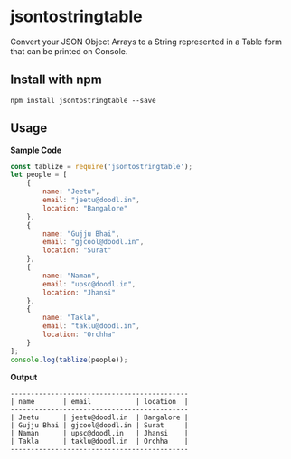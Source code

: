 # jsontostringtable
Convert your JSON Object Arrays to a String represented in a Table form that can be printed on Console.

## Install with npm
`npm install jsontostringtable --save`

## Usage
**Sample Code**
```javascript
const tablize = require('jsontostringtable');
let people = [
    {
        name: "Jeetu",
        email: "jeetu@doodl.in",
        location: "Bangalore"
    },
    {
        name: "Gujju Bhai",
        email: "gjcool@doodl.in",
        location: "Surat"
    },
    {
        name: "Naman",
        email: "upsc@doodl.in",
        location: "Jhansi"
    },
    {
        name: "Takla",
        email: "taklu@doodl.in",
        location: "Orchha"
    }
];
console.log(tablize(people));
```

**Output**
```
--------------------------------------------
| name       | email           | location  |
--------------------------------------------
| Jeetu      | jeetu@doodl.in  | Bangalore |
| Gujju Bhai | gjcool@doodl.in | Surat     |
| Naman      | upsc@doodl.in   | Jhansi    |
| Takla      | taklu@doodl.in  | Orchha    |
--------------------------------------------
```
